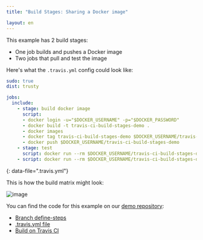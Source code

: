 ```yaml
---
title: "Build Stages: Sharing a Docker image"

layout: en
---
```


This example has 2 build stages:

* One job builds and pushes a Docker image
* Two jobs that pull and test the image

Here's what the `.travis.yml` config could look like:

```yaml
sudo: true
dist: trusty

jobs:
  include:
    - stage: build docker image
      script:
      - docker login -u="$DOCKER_USERNAME" -p="$DOCKER_PASSWORD"
      - docker build -t travis-ci-build-stages-demo .
      - docker images
      - docker tag travis-ci-build-stages-demo $DOCKER_USERNAME/travis-ci-build-stages-demo
      - docker push $DOCKER_USERNAME/travis-ci-build-stages-demo
    - stage: test
      script: docker run --rm $DOCKER_USERNAME/travis-ci-build-stages-demo cat hello.txt
    - script: docker run --rm $DOCKER_USERNAME/travis-ci-build-stages-demo cat hello.txt
```
{: data-file=".travis.yml"}

This is how the build matrix might look:

![image](https://cloud.githubusercontent.com/assets/2208/25949325/71c2de58-3657-11e7-84d6-8eebd9661ba3.png)

You can find the code for this example on our [demo repository](https://github.com/travis-ci/build-stages-demo):

* [Branch define-steps](https://github.com/travis-ci/build-stages-demo/tree/share-docker-image/)
* [.travis.yml file](https://github.com/travis-ci/build-stages-demo/blob/share-docker-image/.travis.yml)
* [Build on Travis CI](https://travis-ci.org/travis-ci/build-stages-demo/builds/231145680)
